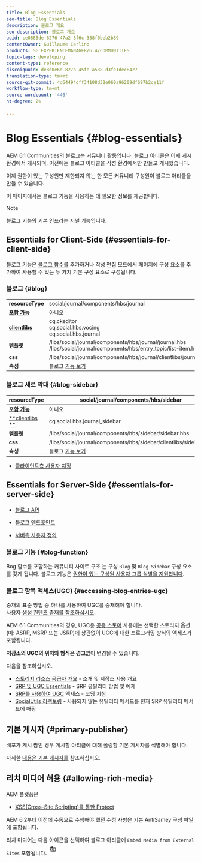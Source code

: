```yaml
---
title: Blog Essentials
seo-title: Blog Essentials
description: 블로그 개요
seo-description: 블로그 개요
uuid: ce0885de-6276-47a2-8f6c-358f0beb2b89
contentOwner: Guillaume Carlino
products: SG_EXPERIENCEMANAGER/6.4/COMMUNITIES
topic-tags: developing
content-type: reference
discoiquuid: de8d0e6d-827b-45fe-a538-d3fe1dec8427
translation-type: tm+mt
source-git-commit: 4d64494dff34108d32e060a96209df697b2ce11f
workflow-type: tm+mt
source-wordcount: '446'
ht-degree: 2%

---
```



# Blog Essentials {#blog-essentials}

AEM 6.1 Communities의 블로그는 커뮤니티 활동입니다. 블로그 아티클은 이제 게시 환경에서 게시되며, 이전에는 블로그 아티클을 작성 환경에서만 만들고 게시했습니다.

이제 권한이 있는 구성원만 제한되지 않는 한 모든 커뮤니티 구성원이 블로그 아티클을 만들 수 있습니다.

이 페이지에서는 블로그 기능을 사용하는 데 필요한 정보를 제공합니다.

>[!NOTE]
>
>블로그 기능의 기본 인프라는 저널 기능입니다.

## Essentials for Client-Side {#essentials-for-client-side}

블로그 기능은 [블로그 함수를](functions.md#blog-function) 추가하거나 작성 편집 모드에서 페이지에 구성 요소를 추가하여 사용할 수 있는 두 가지 기본 구성 요소로 구성됩니다.

### 블로그 {#blog}

<table> 
 <tbody>
  <tr>
   <td> <strong>resourceType</strong></td> 
   <td>social/journal/components/hbs/journal</td> 
  </tr>
  <tr>
   <td> <a href="scf.md#add-or-include-a-communities-component"><strong>포함 가능</strong></a></td> 
   <td>아니오</td> 
  </tr>
  <tr>
   <td> <a href="clientlibs.md"><strong>clientlibs</strong></a></td> 
   <td>cq.ckeditor<br /> cq.social.hbs.vocing<br /> cq.social.hbs.journal</td> 
  </tr>
  <tr>
   <td> <strong>템플릿</strong></td> 
   <td> /libs/social/journal/components/hbs/journal/journal.hbs<br /> /libs/social/journal/components/hbs/entry_topic/list-item.hbs</td> 
  </tr>
  <tr>
   <td> <strong>css</strong></td> 
   <td> /libs/social/journal/components/hbs/journal/clientlibs/journal.css</td> 
  </tr>
  <tr>
   <td><strong> 속성</strong></td> 
   <td>블로그 <a href="blog-feature.md">기능 보기</a></td> 
  </tr>
 </tbody>
</table>

### 블로그 세로 막대 {#blog-sidebar}

| **resourceType** | social/journal/components/hbs/sidebar |
|---|---|
| [**포함 가능&#x200B;**](scf.md#add-or-include-a-communities-component) | 아니오 |
| [**clientlibs **](clientlibs.md) | cq.social.hbs.journal_sidebar |
| **템플릿** | /libs/social/journal/components/hbs/sidebar/sidebar.hbs |
| **css** | /libs/social/journal/components/hbs/sidebar/clientlibs/sidebar.css |
| **속성** | 블로그 [기능 보기](blog-feature.md) |

* [클라이언트측 사용자 지정](client-customize.md)

## Essentials for Server-Side {#essentials-for-server-side}

* [블로그 API](https://helpx.adobe.com/experience-manager/6-4/sites/developing/using/reference-materials/javadoc/com/adobe/cq/social/journal/client/api/package-summary.html)

* [블로그 엔드포인트](https://helpx.adobe.com/experience-manager/6-4/sites/developing/using/reference-materials/javadoc/com/adobe/cq/social/journal/client/endpoints/package-summary.html)

* [서버측 사용자 정의](server-customize.md)

### 블로그 기능 {#blog-function}

Bog 함수를 포함하는 커뮤니티 사이트 구조 [](functions.md#blog-function) 는 구성 `Blog` 및 `Blog Sidebar` 구성 요소를 갖게 됩니다. 블로그 기능은 [권한이 있는 구성원 사용자 그룹 식별을 지원합니다](users.md#privileged-members-group).

### 블로그 항목 액세스(UGC) {#accessing-blog-entries-ugc}

중재의 표준 방법 중 하나를 사용하여 UGC를 중재해야 합니다.\
사용자 [생성 컨텐츠 중재를 참조하십시오](moderate-ugc.md).

AEM 6.1 Communities의 경우, UGC용 [공용 스토어](working-with-srp.md) 사용에는 선택한 스토리지 옵션(예: ASRP, MSRP 또는 JSRP)에 상관없이 UGC에 대한 프로그래밍 방식의 액세스가 포함됩니다.

**저장소의 UGC의 위치와 형식은 경고**&#x200B;없이 변경될 수 있습니다.

다음을 참조하십시오.

* [스토리지 리소스 공급자 개요](srp.md) - 소개 및 저장소 사용 개요
* [SRP 및 UGC Essentials](srp-and-ugc.md) - SRP 유틸리티 방법 및 예제
* [SRP를 사용하여 UGC](accessing-ugc-with-srp.md) 액세스 - 코딩 지침
* [SocialUtils 리팩토링](socialutils.md) - 사용되지 않는 유틸리티 메서드를 현재 SRP 유틸리티 메서드에 매핑

## 기본 게시자 {#primary-publisher}

배포가 게시 팜인 경우 게시할 아티클에 대해 폴링할 기본 게시자를 식별해야 합니다.

자세한 [내용은 기본 게시자를](deploy-communities.md#primary-publisher) 참조하십시오.

## 리치 미디어 허용 {#allowing-rich-media}

AEM 플랫폼은

* [XSS(Cross-Site Scripting)를 통한 Protect](../../help/sites-developing/security.md#protect-against-cross-site-scripting-xss)

AEM 6.2부터 이전에 수동으로 수행해야 했던 수정 사항은 기본 AntiSamey 구성 파일에 포함됩니다.

리치 미디어는 다음 아이콘을 선택하여 블로그 아티클에 `Embed Media from External Sites` 포함됩니다.  ![chlimage_1-471](assets/chlimage_1-471.png)


